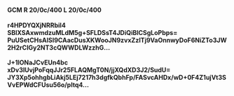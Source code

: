 #### GCM R 20/0c/400 L 20/0c/400
**r4HPDYQXjNRRbiI4**<br/>**SBIXSAxwmdzuMLdM5g+SFLDSsT4JDiQiBlCSgLoPbps=**<br/>**PuUSetCHsAlSI9CAacDusXKWooJN9zvxZzITj9VaOnnwyDoF6NiZTo3JW2H2rCIGy2NT3cQWWDLWzzhG...**<br/><br/>
**J+1lONaJCvEUn4bc**<br/>**xDv3IUvjPoFqqJJr25FLAQMgT0N/jjXQdXD3J2/SudU=**<br/>**JY3Xp5ohhgbLiAkj5LEj7217h3dgfkQbhFp/FASvcAHDx/wD+0F4Z1ujVt3SVvEPWdCFUsu56o/pItq4...**